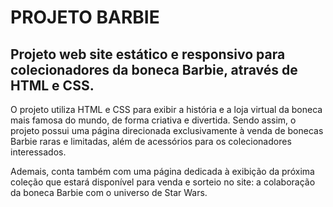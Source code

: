 # PROJETO BARBIE

## Projeto web site estático e responsivo para colecionadores da boneca Barbie, através de HTML e CSS.

O projeto utiliza HTML e CSS para exibir a história e a loja virtual da boneca mais famosa do mundo, de forma criativa e divertida. Sendo assim, o projeto possui uma página direcionada exclusivamente à venda de bonecas Barbie raras e limitadas, além de acessórios para os colecionadores interessados.

Ademais, conta também com uma página dedicada à exibição da próxima coleção que estará disponível para venda e sorteio no site: a colaboração da boneca Barbie com o universo de Star Wars.